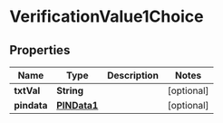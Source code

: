 

# VerificationValue1Choice

## Properties

Name | Type | Description | Notes
------------ | ------------- | ------------- | -------------
**txtVal** | **String** |  |  [optional]
**pindata** | [**PINData1**](PINData1.md) |  |  [optional]



